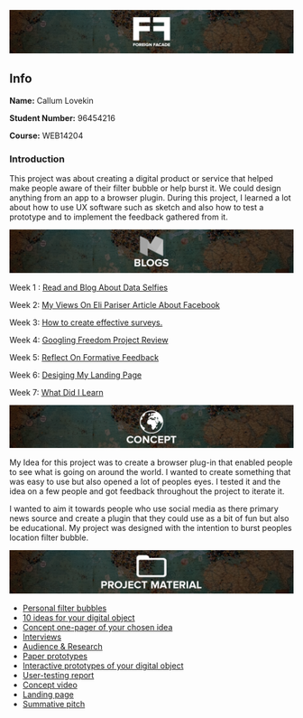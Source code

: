 
![title](https://github.com/CallumLovekin28/UX-Design/blob/master/Images/Title.png)
## Info

**Name:** Callum Lovekin

**Student Number:** 96454216

**Course:** WEB14204

### Introduction

This project was about creating a digital product or service that helped make people aware of their filter bubble or help burst it. We could design anything from an app to a browser plugin. During this project, I learned a lot about how to use UX software such as sketch and also how to test a prototype and to implement the feedback gathered from it.


![blogs](https://github.com/CallumLovekin28/UX-Design/blob/master/Images/Blogs.png)

Week 1 : [Read and Blog About Data Selfies](https://medium.com/@c.lovekin/opinions-on-data-selfies-16261c1ed20b) 

Week 2: [My Views On Eli Pariser Article About Facebook](https://medium.com/@c.lovekin/the-article-by-eli-pariser-about-a-facebook-study-looked-into-filter-bubbles-vs-individual-choices-228ecbabb5ad
) 

Week 3: [How to create effective surveys. ](https://medium.com/@c.lovekin/creating-a-survey-for-feedback-c279372c20bb) 

Week 4: [Googling Freedom Project Review](https://medium.com/@c.lovekin/googling-freedom-project-review-e45fd389d409) 

Week 5: [Reflect On Formative Feedback ](https://medium.com/@c.lovekin/reflection-on-formative-feedback-402c5e83a28)

Week 6: [Desiging My Landing Page](https://medium.com/@c.lovekin/designing-my-landing-page-e228df3a0e64) 

Week 7: [What Did I Learn](https://medium.com/@c.lovekin/what-did-i-learn-dd83702abc39) 


![Idea](https://github.com/CallumLovekin28/UX-Design/blob/master/Images/Concept.png)

My Idea for this project was to create a browser plug-in that enabled people to see what is going on around the world. I wanted to create something that was easy to use but also opened a lot of peoples eyes. I tested it and the idea on a few people and got feedback throughout the project to iterate it.

I wanted to aim it towards people who use social media as there primary news source and create a plugin that they could use as a bit of fun but also be educational. My project was designed with the intention to burst peoples location filter bubble.

![Hand In](https://github.com/CallumLovekin28/UX-Design/blob/master/Images/ProjectMaterial.png)

- [Personal filter bubbles](https://drive.google.com/file/d/1yluWFbo2SAWOEyZpURGDOvK1IP9MesTS/view?usp=sharing)
- [10 ideas for your digital object](https://drive.google.com/file/d/11AQjNPXlaSmvJYXDGiBiR02WB73n_Wu3/view?usp=sharing)
- [Concept one-pager of your chosen idea](https://drive.google.com/file/d/12WPc0fAjHVEJl0GyTDNQSfdUjDFlKUVC/view?usp=sharing)
- [Interviews](https://docs.google.com/document/d/1XLYY9ZbrvC_Qadv9Ey_GnJQ2zR-IHlOmGTGFiyhuDa8/edit?usp=sharing)
- [Audience & Research](https://docs.google.com/document/d/1dmT2uNLMtAGtUNru3bOwxSew4j8boT3ln6wMFTL0qpE/edit?usp=sharing)
- [Paper prototypes](https://drive.google.com/drive/folders/1joshTIBZUs0a6ZEFeNI8prpNKtsBqNq9?usp=sharing)
- [Interactive prototypes of your digital object](https://drive.google.com/drive/folders/1A6iNLQpxhX_JPcCBtZAjKCbuIbwnlcoT?usp=sharing)
- [User-testing report](https://docs.google.com/document/d/1JXraeJmpWTJdMm4y4AXC0El3vcdOD5sVnah-tfFv2Ak/edit?usp=sharing)
- [Concept video](https://drive.google.com/file/d/1cNoTuhmiBm8ONoFGuXXMxOBQGBq2axX7/view?usp=sharing)
- [Landing page](https://drive.google.com/file/d/1bmHzgxyzhkCeUUOcGEC-MYcnbvQHqbSD/view?usp=sharing)
- [Summative pitch]()
